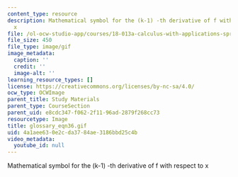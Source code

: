 ```yaml
---
content_type: resource
description: Mathematical symbol for the (k-1) -th derivative of f with respect to
  x
file: /ol-ocw-studio-app/courses/18-013a-calculus-with-applications-spring-2005/4a1aee630e2cda3784ae3186bbd25c4b_glossary_eqn36.gif
file_size: 450
file_type: image/gif
image_metadata:
  caption: ''
  credit: ''
  image-alt: ''
learning_resource_types: []
license: https://creativecommons.org/licenses/by-nc-sa/4.0/
ocw_type: OCWImage
parent_title: Study Materials
parent_type: CourseSection
parent_uid: e8cdc347-f062-2f11-96ad-2879f268cc73
resourcetype: Image
title: glossary_eqn36.gif
uid: 4a1aee63-0e2c-da37-84ae-3186bbd25c4b
video_metadata:
  youtube_id: null
---
```

Mathematical symbol for the (k-1) -th derivative of f with respect to x